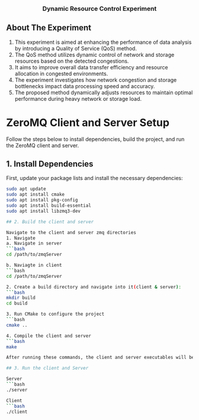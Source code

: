 <!-- PROJECT LOGO -->
<br />
<p align="center">
  <h3 align="center">Dynamic Resource Control Experiment</h3>
</p>


<!-- ABOUT THE EXPERIMENT -->
## About The Experiment

1. This experiment is aimed at enhancing the performance of data analysis by introducing a Quality of Service (QoS) method.
2. The QoS method utilizes dynamic control of network and storage resources based on the detected congestions.
3. It aims to improve overall data transfer efficiency and resource allocation in congested environments.
4. The experiment investigates how network congestion and storage bottlenecks impact data processing speed and accuracy.
5. The proposed method dynamically adjusts resources to maintain optimal performance during heavy network or storage load.

# ZeroMQ Client and Server Setup

Follow the steps below to install dependencies, build the project, and run the ZeroMQ client and server.

## 1. Install Dependencies

First, update your package lists and install the necessary dependencies:

```bash
sudo apt update
sudo apt install cmake
sudo apt install pkg-config
sudo apt install build-essential
sudo apt install libzmq3-dev

## 2. Build the client and server

Navigate to the client and server zmq directories
1. Navigate
a. Navigate in server
```bash
cd /path/to/zmqServer

b. Naviagte in client
```bash
cd /path/to/zmqServer

2. Create a build directory and navigate into it(client & server):
```bash
mkdir build
cd build

3. Run CMake to configure the project
```bash
cmake ..

4. Compile the client and server
```bash
make

After running these commands, the client and server executables will be built.

## 3. Run the client and Server

Server
```bash
./server

Client
```bash
./client



